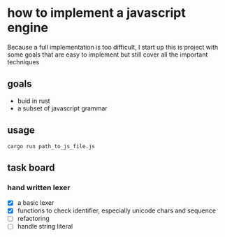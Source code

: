 # how to implement a javascript engine

Because a full implementation is too difficult, I start up this is project with some goals that are easy to implement but still cover all the important techniques
## goals
- buid in rust
- a subset of javascript grammar

## usage
```
cargo run path_to_js_file.js
```

## task board

### hand written lexer
- [x] a basic lexer
- [x] functions to check identifier, especially unicode chars and sequence
- [ ] refactoring
- [ ] handle string literal